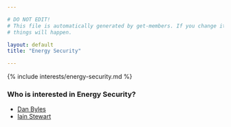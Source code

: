 ```yaml
---

# DO NOT EDIT!
# This file is automatically generated by get-members. If you change it, bad
# things will happen.

layout: default
title: "Energy Security"

---
```


{% include interests/energy-security.md %}

### Who is interested in Energy Security?


* [Dan Byles](members/dan-byles.html)
* [Iain Stewart](members/iain-stewart.html)

